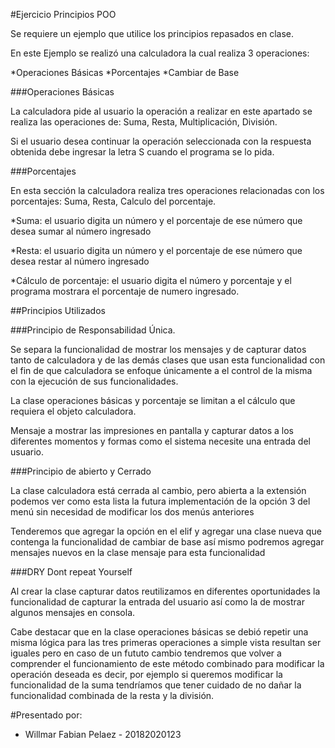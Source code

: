 #Ejercicio Principios POO

Se requiere un ejemplo que utilice los principios repasados en clase.

En este Ejemplo se realizó una calculadora la cual realiza 3 operaciones:

*Operaciones Básicas
*Porcentajes
*Cambiar de Base

###Operaciones Básicas

La calculadora pide al usuario la operación a realizar en este apartado se realiza las operaciones de: Suma, Resta, Multiplicación, División. 

Si el usuario desea continuar la operación seleccionada con la respuesta obtenida debe ingresar la letra S cuando el programa se lo pida.

###Porcentajes

En esta sección la calculadora realiza tres operaciones relacionadas con los porcentajes: Suma, Resta, Calculo del porcentaje.

*Suma: el usuario digita un número y el porcentaje de ese número que desea sumar al número ingresado

*Resta: el usuario digita un número y el porcentaje de ese número que desea restar al número ingresado

*Cálculo de porcentaje: el usuario digita el número y porcentaje y el programa mostrara el porcentaje de numero ingresado.

##Principios Utilizados

###Principio de Responsabilidad Única.

Se separa la funcionalidad de mostrar los mensajes y de capturar datos tanto de calculadora y de las demás clases que usan esta funcionalidad con el fin de que calculadora se enfoque únicamente a el control de la misma con la ejecución de sus funcionalidades.

La clase operaciones básicas y porcentaje se limitan a el cálculo que requiera el objeto calculadora.

Mensaje a mostrar las impresiones en pantalla y capturar datos a los diferentes momentos y formas como el sistema necesite una entrada del usuario.

###Principio de abierto y Cerrado

La clase calculadora está cerrada al cambio, pero abierta a la extensión podemos ver como esta lista la futura implementación de la opción 3 del menú sin necesidad de modificar los dos menús anteriores

Tenderemos que agregar la opción en el elif y agregar una clase nueva que contenga la funcionalidad de cambiar de base así mismo podremos agregar mensajes nuevos en la clase mensaje para esta funcionalidad

###DRY Dont repeat Yourself

Al crear la clase capturar datos reutilizamos en diferentes oportunidades la funcionalidad de capturar la entrada del usuario así como la de mostrar algunos mensajes en consola.

Cabe destacar que en la clase operaciones básicas se debió repetir una misma lógica para las tres primeras operaciones a simple vista resultan ser iguales pero en caso de un fututo cambio tendremos que volver a comprender el funcionamiento de este método combinado para modificar la operación deseada es decir, por ejemplo si queremos modificar la funcionalidad de la suma tendríamos que tener cuidado de no dañar la funcionalidad combinada de la resta y la división.

#Presentado por:

* Willmar Fabian Pelaez - 20182020123

